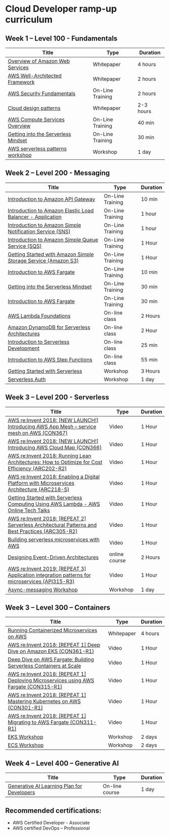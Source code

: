 # Cloud Developer ramp-up curriculum

## Week 1 – Level 100 - Fundamentals

| Title | Type | Duration |
| --- | --- | --- |
| [Overview of Amazon Web Services](https://docs.aws.amazon.com/whitepapers/latest/aws-overview/introduction.html) | Whitepaper | 4 hours |
| [AWS Well-Architected Framework](https://docs.aws.amazon.com/wellarchitected/latest/framework/welcome.html) | Whitepaper | 2 hours |
| [AWS Security Fundamentals](https://skillbuilder.aws/learn/S2N5PM41ZK/aws-security-fundamentals-second-edition/E71QQGTCRZ) | On-Line Training | 2 hours |
| [Cloud design patterns](http://en.clouddesignpattern.org/index.php/Main_Page) | Whitepaper | 2-3 hours |
| [AWS Compute Services Overview](https://skillbuilder.aws/learn/QV37EUK5Y7/aws-compute-services-overview/EG41UCZ2T3) | On-Line Training | 40 min |
| [Getting into the Serverless Mindset](https://skillbuilder.aws/learn/6V6HTC5W5D/getting-into-the-serverless-mindset/4EF5792A2K) | On-Line Training | 30 min |
| [AWS serverless patterns workshop](https://catalog.workshops.aws/serverless-patterns/en-US) | Workshop | 1 day |

## Week 2 – Level 200 - Messaging

| Title | Type | Duration |
| --- | --- | --- |
| [Introduction to Amazon API Gateway](https://skillbuilder.aws/learn/2CWTRRKXXU/introduction-to-amazon-api-gateway/K51ZBCKRSK) | On-Line Training | 10 min |
| [Introduction to Amazon Elastic Load Balancer - Application](https://skillbuilder.aws/learn/72MYSKW681/getting-started-with-application-load-balancer/1TVTD6FGSD) | On-Line Training | 1 hour |
| [Introduction to Amazon Simple Notification Service (SNS)](https://skillbuilder.aws/learn/RD9AS2GJKC/amazon-simple-notification-service-sns-getting-started/KH9EY5CXS2) | On-Line Training | 1 hour |
| [Introduction to Amazon Simple Queue Service (SQS)](https://skillbuilder.aws/learn/852GE321E4/aws-simple-queue-service-sqs-getting-started/BHE6AN97CN) | On-Line Training | 1 Hour  |
| [Getting Started with Amazon Simple Storage Service (Amazon S3)](https://skillbuilder.aws/learn/H99Y6PR2F7/amazon-s3-getting-started/TCVDGQFEJR) | On-Line Training | 1 Hour |
| [Introduction to AWS Fargate](https://explore.skillbuilder.aws/learn/course/internal/view/elearning/81/introduction-to-aws-fargate) | On-Line Training | 10 min |
| [Getting into the Serverless Mindset](https://explore.skillbuilder.aws/learn/course/internal/view/elearning/105/getting-into-the-serverless-mindset) | On-Line Training | 30 min |
| [Introduction to AWS Fargate](https://skillbuilder.aws/learn/6QS9CM1V7K/getting-started-with-aws-fargate/EDX6V7B5YR) | On-Line Training | 30 min |
| [AWS Lambda Foundations](https://skillbuilder.aws/learn/XHRS91KKK6/aws-lambda-foundations/R85JRN3APC) | On-line class | 2 Hours |
| [Amazon DynamoDB for Serverless Architectures](https://skillbuilder.aws/learn/SY1Y83VKTB/amazon-dynamodb-for-serverless-architectures/K9NM3PHH3S) | On-line class | 2 Hour |
| [Introduction to Serverless Development](https://skillbuilder.aws/learn/K91QMT385B/introduction-to-serverless-development/MJZW4JPH9C) | On-line class | 25 min |
| [Introduction to AWS Step Functions](https://skillbuilder.aws/learn/5M2R2W7NKM/how-aws-step-functions-work/X3372NQAEC) | On-line class | 55 min |
| [Getting Started with Serverless](https://webapp.serverlessworkshops.io/) | Workshop | 3 Hours |
| [Serverless Auth](https://auth.serverlessworkshops.io/) | Workshop | 1 day |

## Week 3 – Level 200 - Serverless

| Title | Type | Duration |
| --- | --- | --- |
| [AWS re:Invent 2018: [NEW LAUNCH!] Introducing AWS App Mesh – service mesh on AWS (CON367)](https://youtu.be/GVni3ruLSe0) | Video | 1 Hour |
| [AWS re:Invent 2018: [NEW LAUNCH!] Introducing AWS Cloud Map (CON366)](https://youtu.be/fMGd9IUaotE) | Video | 1 Hour |
| [AWS re:Invent 2018: Running Lean Architectures: How to Optimize for Cost Efficiency (ARC202-R2)](https://youtu.be/Vo1ytbsNsa4) | Video | 1 Hour |
| [AWS re:Invent 2018: Enabling a Digital Platform with Microservices Architecture (ARC218-S)](https://youtu.be/6ZkTKtuPExI) | Video | 1 Hour |
| [Getting Started with Serverless Computing Using AWS Lambda - AWS Online Tech Talks](https://www.youtube.com/watch?v=IrRMEclU8kU) | Video | 1 Hour |
| [AWS re:Invent 2018: [REPEAT 2] Serverless Architectural Patterns and Best Practices (ARC305-R2)](https://youtu.be/08AjVGGQaKQ) | Video | 1 Hour |
| [Building serverless microservices with AWS](https://www.youtube.com/watch?v=gEiULhbHKQI) | Video | 1 Hour |
| [Designing Event-Driven Architectures](https://skillbuilder.aws/learn/9M9FHG925K/designing-eventdriven-architectures/A3Y38BXWC6) | online course | 2 Hours |
| [AWS re:Invent 2019: [REPEAT 3] Application integration patterns for microservices (API315-R3)](https://www.youtube.com/watch?v=K6Ehvt656Ss) | Video | 1 Hour |
| [Async-messaging Workshop](https://async-messaging.workshop.aws/) | Workshop | 1 day |

## Week 3 – Level 300 – Containers

| Title | Type | Duration |
| --- | --- | --- |
| [Running Containerized Microservices on AWS](https://docs.aws.amazon.com/whitepapers/latest/running-containerized-microservices/welcome.html?did=wp_card&trk=wp_card) | Whitepaper | 4 hours |
| [AWS re:Invent 2018: [REPEAT 1] Deep Dive on Amazon EKS (CON361-R1)](https://youtu.be/EDaGpxZ6Qi0) | Video | 1 Hour |
| [Deep Dive on AWS Fargate: Building Serverless Containers at Scale](https://www.aws.training/learningobject/video?id=26855) | Video | 1 Hour |
| [AWS re:Invent 2018: [REPEAT 1] Deploying Microservices using AWS Fargate (CON315-R1)](https://youtu.be/4xqOoRPrnAw) | Video | 1 Hour |
| [AWS re:Invent 2018: [REPEAT 1] Mastering Kubernetes on AWS (CON301-R1)](https://youtu.be/8OPkt93WyPA) | Video | 1 Hour |
| [AWS re:Invent 2018: [REPEAT 1] Migrating to AWS Fargate (CON311-R1)](https://youtu.be/rIfQT4ZGI3Y) | Video | 1 Hour |
| [EKS Workshop](https://www.eksworkshop.com/) | Workshop | 2 days |
| [ECS Workshop](https://ecsworkshop.com/) | Workshop | 2 days |

## Week 4 – Level 400 – Generative AI

| Title | Type | Duration |
| --- | --- | --- |
| [Generative AI Learning Plan for Developers](https://skillbuilder.aws/learning-plan/5C9XQBTXBB/generative-ai-learning-plan-for-developers-includes-labs/EGATKJP13J) | On-line course | 1 day |


## Recommended certifications:

- AWS Certified Developer - Associate
- AWS certified DevOps – Professional